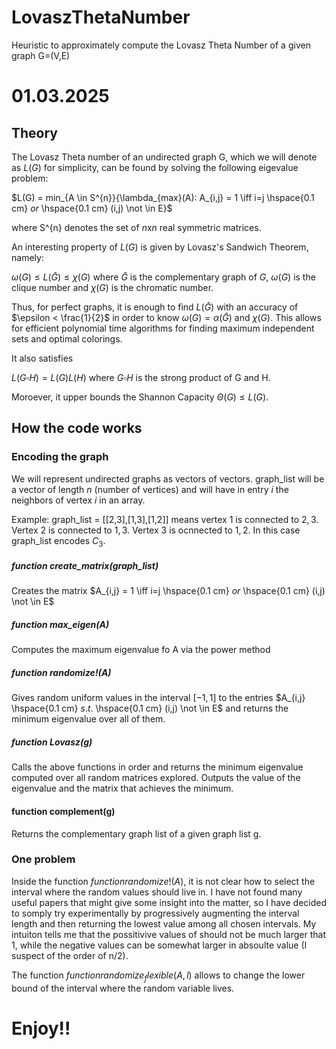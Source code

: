 # LovaszThetaNumber
Heuristic to approximately compute the Lovasz Theta Number of a given graph G=(V,E)

# 01.03.2025
## Theory

The Lovasz Theta number of an undirected graph G, which we will denote as $L(G)$ for simplicity, can be found by solving the following eigevalue problem:

$L(G) = min_{A \in S^{n}}\{\lambda_{max}(A): A_{i,j} = 1 \iff i=j \hspace{0.1 cm} $or$ \hspace{0.1 cm} (i,j) \not \in E\}$

where S^{n} denotes the set of $n$x$n$ real symmetric matrices.

An interesting property of $L(G)$ is given by Lovasz's Sandwich Theorem, namely:


$\omega(G) \leq L(\bar{G}) \leq \chi(G)$ where $\bar{G}$ is the complementary graph of $G$, $\omega(G)$ is the clique number and $\chi(G)$ is the chromatic number.

Thus, for perfect graphs, it is enough to find $L(\bar{G})$ with an accuracy of $\epsilon < \frac{1}{2}$ in order to know $\omega(G) = \alpha(\bar{G})$ and $\chi(G)$. This allows for efficient polynomial time algorithms for finding maximum independent sets and optimal colorings.  

It also satisfies 

$L(G \square H) = L(G) L(H)$ where $G \square H$ is the strong product of G and H.

Moroever, it upper bounds the Shannon Capacity $\Theta(G) \leq L(G)$.

## How the code works

### Encoding the graph
We will represent undirected graphs as vectors of vectors. 
graph_list will be a vector of length $n$ (number of vertices) and will have in entry $i$ the neighbors of vertex $i$ in an array.

Example:
graph_list = [[2,3],[1,3],[1,2]] means vertex $1$ is connected to $2,3$. Vertex $2$ is connected to $1,3$. Vertex $3$ is ocnnected to $1,2$. In this case graph_list encodes $C_{3}$.

##### function create_matrix(graph_list)
Creates the matrix $A_{i,j} = 1 \iff i=j \hspace{0.1 cm} $or$ \hspace{0.1 cm} (i,j) \not \in E$

##### function max_eigen(A)
Computes the maximum eigenvalue fo A via the power method

##### function randomize!(A)
Gives random uniform values in the interval $[-1,1]$ to the entries $A_{i,j} \hspace{0.1 cm} $s.t.$ \hspace{0.1 cm} (i,j) \not \in E$ and returns the minimum eigenvalue over all of them.

##### function Lovasz(g)
Calls the above functions in order and returns the minimum eigenvalue computed over all random matrices explored. Outputs the value of the eigenvalue and the matrix that achieves the minimum. 

#### function complement(g)
Returns the complementary graph list of a given graph list g.

### One problem

Inside the function $function randomize!(A)$, it is not clear how to select the interval where the random values should live in. I have not found many useful papers that might give some insight into the matter, so I have decided to somply try experimentally by progressively augmenting the interval length and then returning the lowest value among all chosen intervals. My intuiton tells me that the possitivive values of should not be much larger that 1, while the negative values can be somewhat larger in absoulte value (I suspect of the order of n/2).

The function $function randomize_flexible(A,l)$ allows to change the lower bound of the interval where the random variable lives.

# Enjoy!!
